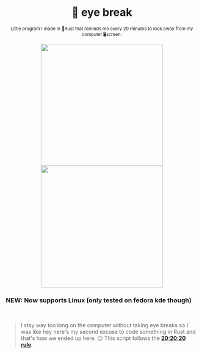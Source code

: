 <div align="center">

  # 👀 eye break
  
  <sub>Little program I made in 🦀Rust that reminds me every 20 minutes to look away from my computer 🖥screen.<sub>
  
  <img width="320px" src="https://user-images.githubusercontent.com/66202304/230767901-a282d2fc-3dc4-43ee-a4c3-7573e55a344e.png">
  <img width="320px" src="https://user-images.githubusercontent.com/66202304/230767905-75bebf9e-a015-4388-9d44-d0344336f57f.png">

</div>

### NEW: Now supports Linux (only tested on fedora kde though)

<br>

> I stay way too long on the computer without taking eye breaks so I was like hey here's my second excuse to code something in Rust and that's how we ended up here. 😐 This script follows the **[20:20:20 rule](https://www.google.com/search?q=20%3A20%3A20+rule)**.
